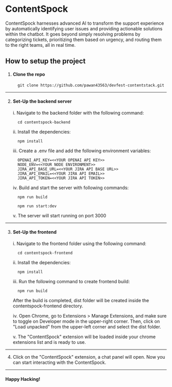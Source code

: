 # ContentSpock

ContentSpock harnesses advanced AI to transform the support experience by automatically identifying user issues and providing actionable solutions within the chatbot. It goes beyond simply resolving problems by categorizing tickets, prioritizing them based on urgency, and routing them to the right teams, all in real time.

## How to setup the project

  
1. #### Clone the repo

         git clone https://github.com/pawan43563/devfest-contentstack.git 

***

2. #### Set-Up the backend server
   

    i. Navigate to the backend folder with the following command:

         cd contentspock-backend 

    ii. Install the dependencies:

         npm install 

    iii. Create a .env file and add the following environment variables:

        
         OPENAI_API_KEY=<<YOUR OPENAI API KEY>>
         NODE_ENV=<<YOUR NODE ENVIRONMENT>>
         JIRA_API_BASE_URL=<<YOUR JIRA API BASE URL>>
         JIRA_API_EMAIL=<<YOUR JIRA API EMAIL>>
         JIRA_API_TOKEN=<<YOUR JIRA API TOKEN>>
        

    iv. Build and start the server with following commands:

         npm run build
   
         npm run start:dev

    v. The server will start running on port 3000

***

3. #### Set-Up the frontend

    i. Navigate to the frontend folder using the following command:

         cd contentspock-frontend

    ii. Install the dependencies:

         npm install

    iii. Run the following command to create frontend build:

         npm run build

      After the build is completed, dist folder will be created inside the contentspock-frontend directory.

    iv.  Open Chrome, go to Extensions > Manage Extensions, and make sure to toggle on Developer mode in the upper-right corner. Then, click on "Load unpacked" from the upper-left corner and select the dist folder.

    v. The  "ContentSpock" extension will be loaded inside your chrome extensions list and is ready to use. 

***

4. Click on the "ContentSpock" extension, a chat panel will open. Now you can start interacting with the ContentSpock.

***

#### Happy Hacking!

